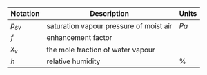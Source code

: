 Notation | Description | Units
--- | --- | ---
$p_{sv}$ | saturation vapour pressure of moist air | $Pa$
$f$      | enhancement factor
$x_{v}$  | the mole fraction of water vapour
$h$      | relative humidity | $\%$ |